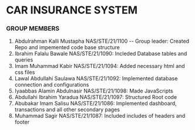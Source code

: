 # CAR INSURANCE SYSTEM



### GROUP MEMBERS
1. Abdulrahman Kalli Mustapha NAS/STE/21/1100 -- Group leader: Created Repo and impemented code base structure
2. Ibrahim Falalu Bawale NAS/STE/21/1090: Incleded Database tables and queries
3. Imam Muhammad Kabir NAS/STE/21/1094: Added necessary html and css files
4. Lawal Abdullahi Saulawa NAS/STE/21/1092: Implemented database connection and configurations
5. Iyaabbas Alamin Abdulnasir NAS/STE/21/1098: Made JavaScripts
6. Abdullahi Ibrahim Yaradua NAS/STE/21/1097:  Structured Root code
7. Abubakar Imam Salisu NAS/STE/21/1086: Implemented dashboard, transactions and all other secondary pages
8. Muhammad Sagir NAS/STE/21/1087: Included includes of headers and footer
